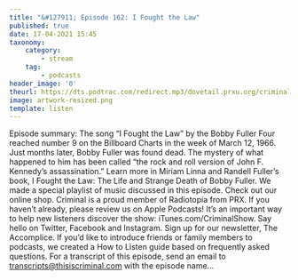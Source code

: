 ```yaml
---
title: "&#127911; Episode 162: I Fought the Law"
published: true
date: 17-04-2021 15:45
taxonomy:
    category:
        - stream
    tag:
        - podcasts
header_image: '0'
theurl: https://dts.podtrac.com/redirect.mp3/dovetail.prxu.org/criminal/6dd6ae7a-94f0-481e-8814-e7c8b4a33ffe/Episode_162_I_Fought_the_Law_Part_1.mp3
image: artwork-resized.png
template: listen
--- 
```

Episode summary: The song “I Fought the Law” by the Bobby Fuller Four reached number 9 on the Billboard Charts in the week of March 12, 1966. Just months later, Bobby Fuller was found dead. The mystery of what happened to him has been called “the rock and roll version of John F. Kennedy’s assassination.” Learn more in Miriam Linna and Randell Fuller’s book, I Fought the Law: The Life and Strange Death of Bobby Fuller. We made a special playlist of music discussed in this episode. Check out our online shop. Criminal is a proud member of Radiotopia from PRX. If you haven’t already, please review us on Apple Podcasts! It’s an important way to help new listeners discover the show: iTunes.com/CriminalShow. Say hello on Twitter, Facebook and Instagram. Sign up for our newsletter, The Accomplice. If you’d like to introduce friends or family members to podcasts, we created a How to Listen guide based on frequently asked questions. For a transcript of this episode, send an email to transcripts@thisiscriminal.com with the episode name…
